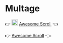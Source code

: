 # Multage

👉 <img src="https://raw.githubusercontent.com/N0ub4x/Multage/main/Images/Logo/Awesome%20Scroll.ico" height="20" width="20" /> [Awesome Scroll](https://n0ub4x.github.io/Multage/Awesome%20Scroll/) 👈

👉 [Awesome Scroll](https://n0ub4x.github.io/Multage/WiiU/) 👈
